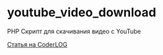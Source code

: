 # youtube_video_download

PHP Скрипт для скачивания видео с YouTube

[Статья на CoderLOG](https://coderlog.top/projects.php?id=22 "Статья на CoderLOG") <br>
